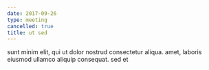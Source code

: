 ```yaml
---
date: 2017-09-26
type: meeting
cancelled: true
title: ut sed
---
```

sunt minim elit, qui ut dolor nostrud consectetur aliqua. amet, laboris eiusmod ullamco aliquip consequat. sed et